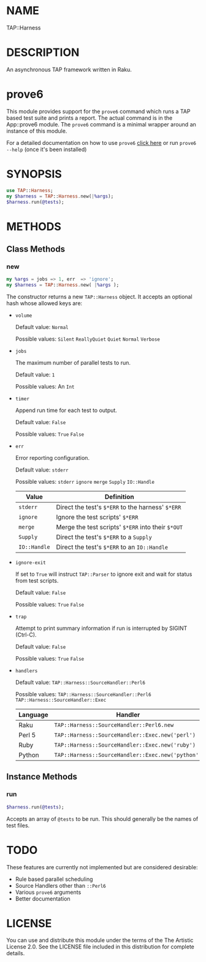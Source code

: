 # NAME

TAP::Harness

# DESCRIPTION

An asynchronous TAP framework written in Raku.

# prove6

This module provides support for the `prove6` command which runs a TAP based test suite and prints a report. The actual command is in the App::prove6 module.
The `prove6` command is a minimal wrapper around an instance of this module.

For a detailed documentation on how to use `prove6` [click here](https://github.com/Leont/app-prove6/blob/master/README.md) or run `prove6 --help` (once it's been installed)

# SYNOPSIS

```Raku
use TAP::Harness;
my $harness = TAP::Harness.new(|%args);
$harness.run(@tests);
```

# METHODS

## Class Methods

### new

```Raku
my %args = jobs => 1, err  => 'ignore';
my $harness = TAP::Harness.new( |%args );
```

The constructor returns a new `TAP::Harness` object.
It accepts an optional hash whose allowed keys are:

* `volume`

  Default value: `Normal`

  Possible values: `Silent` `ReallyQuiet` `Quiet` `Normal` `Verbose`
* `jobs`

  The maximum number of parallel tests to run.

  Default value: `1`

  Possible values: An `Int`
* `timer`

  Append run time for each test to output.

  Default value: `False`

  Possible values: `True` `False`
* `err`

  Error reporting configuration.

  Default value: `stderr`

  Possible values: `stderr` `ignore` `merge` `Supply` `IO::Handle`

  |Value       |Definition                                        |
  |------------|--------------------------------------------------|
  |`stderr`    |Direct the test's `$*ERR` to the harness' `$*ERR` |
  |`ignore`    |Ignore the test scripts' `$*ERR`                  |
  |`merge`     |Merge the test scripts' `$*ERR` into their `$*OUT`|
  |`Supply`    |Direct the test's `$*ERR` to a `Supply`           |
  |`IO::Handle`|Direct the test's `$*ERR` to an `IO::Handle`      |
* `ignore-exit`

  If set to `True` will instruct `TAP::Parser` to ignore exit and wait for status from test scripts.

  Default value: `False`

  Possible values: `True` `False`
* `trap`

  Attempt to print summary information if run is interrupted by SIGINT (Ctrl-C).

  Default value: `False`

  Possible values: `True` `False`
* `handlers`

  Default value: `TAP::Harness::SourceHandler::Perl6`

  Possible values: `TAP::Harness::SourceHandler::Perl6`
  `TAP::Harness::SourceHandler::Exec`

  |Language|Handler                                          |
  |--------|-------------------------------------------------|
  |Raku    |`TAP::Harness::SourceHandler::Perl6.new`         |
  |Perl 5  |`TAP::Harness::SourceHandler::Exec.new('perl')`  |
  |Ruby    |`TAP::Harness::SourceHandler::Exec.new('ruby')`  |
  |Python  |`TAP::Harness::SourceHandler::Exec.new('python')`|

## Instance Methods

### run

```Raku
$harness.run(@tests);
```

Accepts an array of `@tests` to be run. This should generally be the names of test files.

# TODO

These features are currently not implemented but are considered desirable:

 * Rule based parallel scheduling
 * Source Handlers other than `::Perl6`
 * Various `prove6` arguments
 * Better documentation

 # LICENSE

You can use and distribute this module under the terms of the The Artistic License 2.0. See the LICENSE file included in this distribution for complete details.
